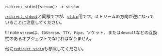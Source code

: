 ```
redirect_stdin([stream]) -> stream
```

[`redirect_stdout`](@ref)と同様ですが、[`stdin`](@ref)用です。ストリームの方向が逆になっていることに注意してください。

!!! note
    `stream`は、`IOStream`、`TTY`、`Pipe`、ソケット、または`devnull`などの互換性のあるオブジェクトでなければなりません。


他に[`redirect_stdio`](@ref)も参照してください。

